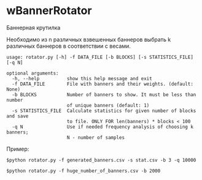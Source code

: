 wBannerRotator
==============


Баннерная крутилка

Необходимо из n различных взвешенных баннеров выбрать k различных баннеров в соответствии с весами.
```
usage: rotator.py [-h] -f DATA_FILE [-b BLOCKS] [-s STATISTICS_FILE] [-q N]

optional arguments:
  -h, --help          show this help message and exit
  -f DATA_FILE        File with banners and their weights. (default: None)
  -b BLOCKS           Number of banners to show. It must be less than number
                      of unique banners (default: 1)
  -s STATISTICS_FILE  Calculate statistics for given number of blocks and save
                      to file. ONLY FOR len(banners) * blocks < 100
  -q N                Use if needed frequency analysis of choosing k banners;
                      N - number of samples
```
Пример:
```
$python rotator.py -f generated_banners.csv -s stat.csv -b 3 -q 10000
```
```
$python rotator.py -f huge_number_of_banners.csv -b 2000
```
